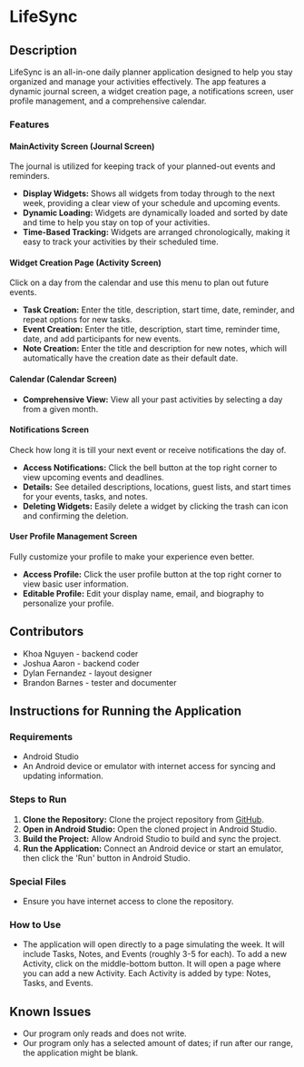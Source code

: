 # LifeSync

## Description
LifeSync is an all-in-one daily planner application designed to help you stay organized and manage your activities effectively. The app features a dynamic journal screen, a widget creation page, a notifications screen, user profile management, and a comprehensive calendar.

### Features

#### MainActivity Screen (Journal Screen)
The journal is utilized for keeping track of your planned-out events and reminders. 
- **Display Widgets:** Shows all widgets from today through to the next week, providing a clear view of your schedule and upcoming events.
- **Dynamic Loading:** Widgets are dynamically loaded and sorted by date and time to help you stay on top of your activities.
- **Time-Based Tracking:** Widgets are arranged chronologically, making it easy to track your activities by their scheduled time.

#### Widget Creation Page (Activity Screen)
Click on a day from the calendar and use this menu to plan out future events.
- **Task Creation:** Enter the title, description, start time, date, reminder, and repeat options for new tasks.
- **Event Creation:** Enter the title, description, start time, reminder time, date, and add participants for new events.
- **Note Creation:** Enter the title and description for new notes, which will automatically have the creation date as their default date.

#### Calendar (Calendar Screen)
- **Comprehensive View:** View all your past activities by selecting a day from a given month.

#### Notifications Screen
Check how long it is till your next event or receive notifications the day of.
- **Access Notifications:** Click the bell button at the top right corner to view upcoming events and deadlines.
- **Details:** See detailed descriptions, locations, guest lists, and start times for your events, tasks, and notes.
- **Deleting Widgets:** Easily delete a widget by clicking the trash can icon and confirming the deletion.

#### User Profile Management Screen
Fully customize your profile to make your experience even better.
- **Access Profile:** Click the user profile button at the top right corner to view basic user information.
- **Editable Profile:** Edit your display name, email, and biography to personalize your profile.

## Contributors
- Khoa Nguyen - backend coder
- Joshua Aaron - backend coder
- Dylan Fernandez - layout designer
- Brandon Barnes - tester and documenter

## Instructions for Running the Application

### Requirements
- Android Studio
- An Android device or emulator with internet access for syncing and updating information.

### Steps to Run
1. **Clone the Repository:** Clone the project repository from [GitHub](https://github.com/UTSA-CS-3443/LifeSync.git).
2. **Open in Android Studio:** Open the cloned project in Android Studio.
3. **Build the Project:** Allow Android Studio to build and sync the project.
4. **Run the Application:** Connect an Android device or start an emulator, then click the 'Run' button in Android Studio.

### Special Files
- Ensure you have internet access to clone the repository.

### How to Use
- The application will open directly to a page simulating the week. It will include Tasks, Notes, and Events (roughly 3-5 for each). To add a new Activity, click on the middle-bottom button. It will open a page where you can add a new Activity. Each Activity is added by type: Notes, Tasks, and Events.

## Known Issues
- Our program only reads and does not write.
- Our program only has a selected amount of dates; if run after our range, the application might be blank.
